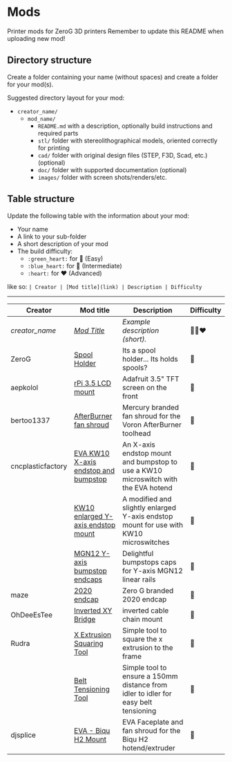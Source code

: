 # Mods

Printer mods for ZeroG 3D printers
Remember to update this README when uploading new mod!

## Directory structure

Create a folder containing your name (without spaces) and create a folder for your mod(s).

Suggested directory layout for your mod:
- `creator_name/`
  - `mod_name/`
    - `README.md` with a description, optionally build instructions and required parts
    - `stl/` folder with stereolithographical models, oriented correctly for printing
    - `cad/` folder with original design files (STEP, F3D, Scad, etc.) (optional)
    - `doc/` folder with supported documentation (optional)
    - `images/` folder with screen shots/renders/etc.

## Table structure

Update the following table with the information about your mod:
- Your name
- A link to your sub-folder
- A short description of your mod
- The build difficulty:
  - `:green_heart:` for :green_heart: (Easy)
  - `:blue_heart:` for :blue_heart: (Intermediate)
  - `:heart:` for :heart: (Advanced)

like so:
`
| Creator | [Mod title](link) | Description | Difficulty `

---

| Creator | Mod title | Description | Difficulty
| --- | --- | --- | --- |
| *creator_name* | [*Mod Title*](./creator_here/mod_folder_name) | *Example description (short).* |:green_heart::blue_heart::heart:
| ZeroG | [Spool Holder](./ZeroG/Spool_holder) | Its a spool holder... Its holds spools? | 💚
| aepkolol | [rPi 3.5 LCD mount](./aepkolol/rPi-3.5-LCD-mount) | Adafruit 3.5" TFT screen on the front | 💚
| bertoo1337 | [AfterBurner fan shroud](./bertoo1337/AfterBurner_fan_shroud) | Mercury branded fan shroud for the Voron AfterBurner toolhead | 💙
| cncplasticfactory | [EVA KW10 X-axis endstop and bumpstop](./cncplasticfactory/EVA_KW10_X_endstop) | An X-axis endstop mount and bumpstop to use a KW10 microswitch with the EVA hotend | :green_heart:
|  | [KW10 enlarged Y-axis endstop mount](./cncplasticfactory/KW10_enlarged_Y_mount) | A modified and slightly enlarged Y-axis endstop mount for use with KW10 microswitches | :green_heart:
|  | [MGN12 Y-axis bumpstop endcaps](./cncplasticfactory/MGN12_linear_rail_bumpstop_caps) | Delightful bumpstops caps for Y-axis MGN12 linear rails | :green_heart:
| maze | [2020 endcap](./maze/2020-endcap) | Zero G branded 2020 endcap | :green_heart:
| OhDeeEsTee | [Inverted XY Bridge](./OhDeeEsTee/Inverted_XY_Bridge) | inverted cable chain mount | :green_heart:
| Rudra | [X Extrusion Squaring Tool](./Rudra/X_Extrusion_Squaring_Tool) | Simple tool to square the x extrusion to the frame | 💚
|  | [Belt Tensioning Tool](./Rudra/Belt_Tensioning_Tool) | Simple tool to ensure a 150mm distance from idler to idler for easy belt tensioning | 💚
| djsplice | [EVA - Biqu H2 Mount](./djsplice/EVA-Biqu-H2) | EVA Faceplate and fan shroud for the Biqu H2 hotend/extruder | 💚

